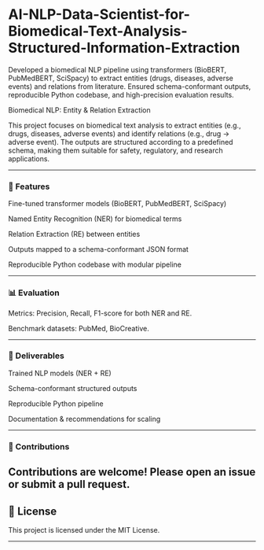# AI-NLP-Data-Scientist-for-Biomedical-Text-Analysis-Structured-Information-Extraction
Developed a biomedical NLP pipeline using transformers (BioBERT, PubMedBERT, SciSpacy) to extract entities (drugs, diseases, adverse events) and relations from literature. Ensured schema-conformant outputs, reproducible Python codebase, and high-precision evaluation results.

Biomedical NLP: Entity & Relation Extraction

This project focuses on biomedical text analysis to extract entities (e.g., drugs, diseases, adverse events) and identify relations (e.g., drug → adverse event). The outputs are structured according to a predefined schema, making them suitable for safety, regulatory, and research applications.

---
### 🚀 Features

Fine-tuned transformer models (BioBERT, PubMedBERT, SciSpacy)

Named Entity Recognition (NER) for biomedical terms

Relation Extraction (RE) between entities

Outputs mapped to a schema-conformant JSON format

Reproducible Python codebase with modular pipeline

---

### 📊 Evaluation

Metrics: Precision, Recall, F1-score for both NER and RE.

Benchmark datasets: PubMed, BioCreative.

---

### 📌 Deliverables

Trained NLP models (NER + RE)

Schema-conformant structured outputs

Reproducible Python pipeline

Documentation & recommendations for scaling

---

### 🤝 Contributions

Contributions are welcome! Please open an issue or submit a pull request.
---

## 📜 License
This project is licensed under the MIT License.

---
